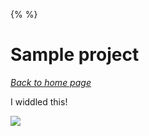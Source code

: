 {%  %}

# Sample project

[*Back to home page*](..)

I widdled this!

![](https://i.etsystatic.com/11558714/r/il/ae9e56/1725887519/il_570xN.1725887519_t5gn.jpg)
